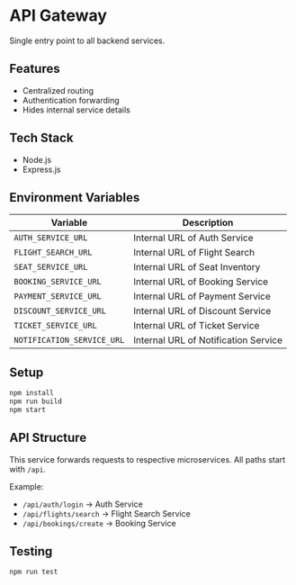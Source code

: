 # API Gateway

Single entry point to all backend services.

## Features

- Centralized routing
- Authentication forwarding
- Hides internal service details

## Tech Stack

- Node.js
- Express.js

## Environment Variables

| Variable                  | Description                         |
|---------------------------|-------------------------------------|
| `AUTH_SERVICE_URL`        | Internal URL of Auth Service        |
| `FLIGHT_SEARCH_URL`       | Internal URL of Flight Search       |
| `SEAT_SERVICE_URL`        | Internal URL of Seat Inventory      |
| `BOOKING_SERVICE_URL`     | Internal URL of Booking Service     |
| `PAYMENT_SERVICE_URL`     | Internal URL of Payment Service     |
| `DISCOUNT_SERVICE_URL`    | Internal URL of Discount Service    |
| `TICKET_SERVICE_URL`      | Internal URL of Ticket Service      |
| `NOTIFICATION_SERVICE_URL`| Internal URL of Notification Service|

## Setup

```bash
npm install
npm run build
npm start
````

## API Structure

This service forwards requests to respective microservices. All paths start with `/api`.

Example:

* `/api/auth/login` → Auth Service
* `/api/flights/search` → Flight Search Service
* `/api/bookings/create` → Booking Service

## Testing

```bash
npm run test
```

```
